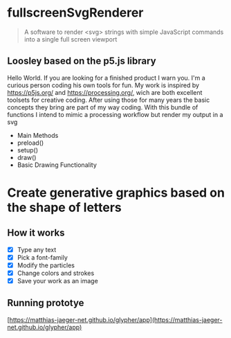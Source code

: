 # fullscreenSvgRenderer
> A software to render &lt;svg> strings with simple JavaScript commands into a single full screen viewport

## Loosley based on the p5.js library 

Hello World. If you are looking for a finished product I warn you. I'm a curious person coding his own tools for fun. My work is inspired by https://p5js.org/ and https://processing.org/, wich are both excellent toolsets for creative coding. After using those for many years the basic concepts they bring are part of my way coding. With this bundle of functions I intend to mimic a processing workflow but render my output in a svg 

- Main Methods
 - preload()
 - setup()
 - draw()
- Basic Drawing Functionality


# Create generative graphics based on the shape of letters


## How it works
- [x] Type any text
- [x] Pick a font-family
- [x] Modify the particles
- [x] Change colors and strokes
- [x] Save your work as an image

## Running prototye
[https://matthias-jaeger-net.github.io/glypher/app](https://matthias-jaeger-net.github.io/glypher/app)

